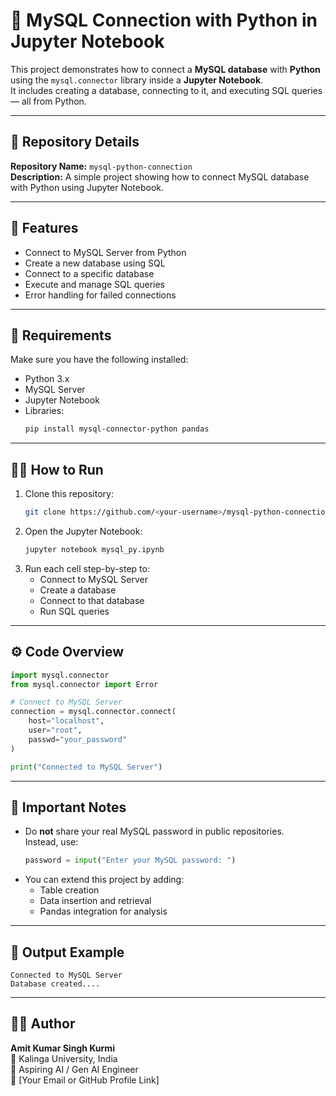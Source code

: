 # 🐍 MySQL Connection with Python in Jupyter Notebook

This project demonstrates how to connect a **MySQL database** with **Python** using the `mysql.connector` library inside a **Jupyter Notebook**.  
It includes creating a database, connecting to it, and executing SQL queries — all from Python.

---

## 🚀 Repository Details

**Repository Name:** `mysql-python-connection`  
**Description:** A simple project showing how to connect MySQL database with Python using Jupyter Notebook.

---

## 🚀 Features
- Connect to MySQL Server from Python  
- Create a new database using SQL  
- Connect to a specific database  
- Execute and manage SQL queries  
- Error handling for failed connections  

---

## 🧰 Requirements

Make sure you have the following installed:

- Python 3.x  
- MySQL Server  
- Jupyter Notebook  
- Libraries:
  ```bash
  pip install mysql-connector-python pandas
  ```

---

## 🧑‍💻 How to Run

1. Clone this repository:
   ```bash
   git clone https://github.com/<your-username>/mysql-python-connection.git
   ```
2. Open the Jupyter Notebook:
   ```bash
   jupyter notebook mysql_py.ipynb
   ```
3. Run each cell step-by-step to:
   - Connect to MySQL Server  
   - Create a database  
   - Connect to that database  
   - Run SQL queries  

---

## ⚙️ Code Overview

```python
import mysql.connector
from mysql.connector import Error

# Connect to MySQL Server
connection = mysql.connector.connect(
    host="localhost",
    user="root",
    passwd="your_password"
)

print("Connected to MySQL Server")
```

---

## 🧠 Important Notes
- Do **not** share your real MySQL password in public repositories.  
  Instead, use:
  ```python
  password = input("Enter your MySQL password: ")
  ```
- You can extend this project by adding:
  - Table creation
  - Data insertion and retrieval
  - Pandas integration for analysis

---

## 🏁 Output Example

```
Connected to MySQL Server
Database created....
```
---

## 🧑‍🏫 Author
**Amit Kumar Singh Kurmi**  
📍 Kalinga University, India  
🎯 Aspiring AI / Gen AI Engineer  
📧 [Your Email or GitHub Profile Link]
